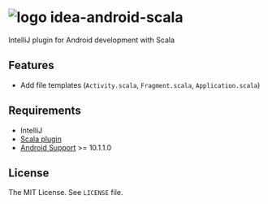 # ![logo](https://rawgit.com/akiomik/idea-android-scala/logo/logo.svg) idea-android-scala
IntelliJ plugin for Android development with Scala

## Features

* Add file templates (`Activity.scala`, `Fragment.scala`, `Application.scala`)

## Requirements

* IntelliJ
* [Scala plugin](https://plugins.jetbrains.com/plugin/1347)
* [Android Support](https://plugins.jetbrains.com/plugin/1792) >= 10.1.1.0

## License

The MIT License. See `LICENSE` file.
